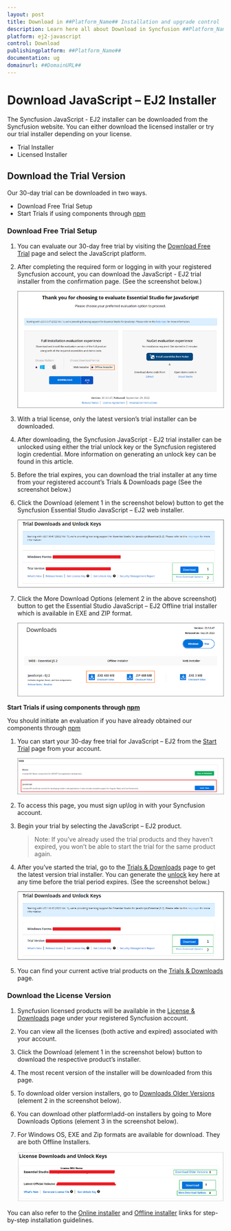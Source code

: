 ```yaml
---
layout: post
title: Download in ##Platform_Name## Installation and upgrade control | Syncfusion
description: Learn here all about Download in Syncfusion ##Platform_Name## Installation and upgrade control of Syncfusion Essential JS 2 and more.
platform: ej2-javascript
control: Download 
publishingplatform: ##Platform_Name##
documentation: ug
domainurl: ##DomainURL##
---
```


# Download JavaScript – EJ2 Installer

The Syncfusion JavaScript - EJ2 installer can be downloaded from the Syncfusion website. You can either download the licensed installer or try our trial installer depending on your license.

* Trial Installer
* Licensed Installer

## Download the Trial Version

Our 30-day trial can be downloaded in two ways.

* Download Free Trial Setup
* Start Trials if using components through [npm](https://www.npmjs.com/~syncfusionorg)

### Download Free Trial Setup

1. You can evaluate our 30-day free trial by visiting the [Download Free Trial](https://www.syncfusion.com/downloads) page and select the JavaScript platform.

2. After completing the required form or logging in with your registered Syncfusion account, you can download the JavaScript - EJ2 trial installer from the confirmation page. (See the screenshot below.)

    ![ej2 trial confirmation](images/trial-confirmation.png)

3. With a trial license, only the latest version’s trial installer can be downloaded.

4. After downloading, the Syncfusion JavaScript - EJ2 trial installer can be unlocked using either the trial unlock key or the Syncfusion registered login credential. More information on generating an unlock key can be found in this article.

5. Before the trial expires, you can download the trial installer at any time from your registered account’s Trials & Downloads page (See the screenshot below.)

6. Click the Download (element 1 in the screenshot below) button to get the Syncfusion Essential Studio JavaScript – EJ2 web installer.

    ![start trial download installer](images/start-trial-download-installer.png)

7. Click the More Download Options (element 2 in the above screenshot) button to get the Essential Studio JavaScript – EJ2 Offline trial installer which is available in EXE and ZIP format.

    ![start trial download offline installer](images/start-trial-download-offline-installer.png)

**Start Trials if using components through [npm](https://www.npmjs.com/~syncfusionorg)**

You should initiate an evaluation if you have already obtained our components through [npm](https://www.npmjs.com/~syncfusionorg)

1. You can start your 30-day free trial for JavaScript – EJ2 from the [Start Trial](https://www.syncfusion.com/account/manage-trials/start-trials) page from your account.

    ![start trial download](images/start-trial-download.png)

2. To access this page, you must sign up\log in with your Syncfusion account.

3. Begin your trial by selecting the JavaScript – EJ2 product.

    >Note: If you’ve already used the trial products and they haven’t expired, you won’t be able to start the trial for the same product again.

4. After you’ve started the trial, go to the [Trials & Downloads](https://www.syncfusion.com/account/manage-trials/start-trials) page to get the latest version trial installer. You can generate the [unlock](https://www.syncfusion.com/kb/8069/how-to-generate-unlock-key-for-essentials-studio-products) key here at any time before the trial period expires. (See the screenshot below.)

    ![start trial download installer](images/start-trial-download-installer.png)

5. You can find your current active trial products on the [Trials & Downloads](https://www.syncfusion.com/account/manage-trials/start-trials) page.

### Download the License Version

1. Syncfusion licensed products will be available in the [License & Downloads](https://www.syncfusion.com/account/downloads) page under your registered Syncfusion account.

2. You can view all the licenses (both active and expired) associated with your account.

3. Click the Download (element 1 in the screenshot below) button to download the respective product’s installer.

4. The most recent version of the installer will be downloaded from this page.

5. To download older version installers, go to [Downloads Older Versions](https://www.syncfusion.com/account/downloads/studio) (element 2 in the screenshot below).

6. You can download other platform\add-on installers by going to More Downloads Options (element 3 in the screenshot below).

7. For Windows OS, EXE and Zip formats are available for download. They are both Offline Installers.

    ![license download](images/license-download.png)

You can also refer to the [Online installer](https://ej2.syncfusion.com/documentation/installation-and-upgrade/installation-using-web-installer/) and [Offline installer](https://ej2.syncfusion.com/documentation/installation-and-upgrade/installation-using-offline-installer/) links for step-by-step installation guidelines.